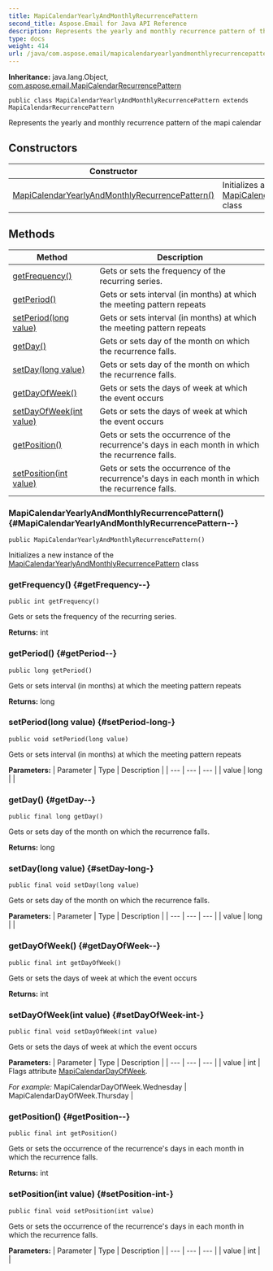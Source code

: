 ```yaml
---
title: MapiCalendarYearlyAndMonthlyRecurrencePattern
second_title: Aspose.Email for Java API Reference
description: Represents the yearly and monthly recurrence pattern of the mapi calendar
type: docs
weight: 414
url: /java/com.aspose.email/mapicalendaryearlyandmonthlyrecurrencepattern/
---
```

**Inheritance:**
java.lang.Object, [com.aspose.email.MapiCalendarRecurrencePattern](../../com.aspose.email/mapicalendarrecurrencepattern)
```
public class MapiCalendarYearlyAndMonthlyRecurrencePattern extends MapiCalendarRecurrencePattern
```

Represents the yearly and monthly recurrence pattern of the mapi calendar
## Constructors

| Constructor | Description |
| --- | --- |
| [MapiCalendarYearlyAndMonthlyRecurrencePattern()](#MapiCalendarYearlyAndMonthlyRecurrencePattern--) | Initializes a new instance of the [MapiCalendarYearlyAndMonthlyRecurrencePattern](../../com.aspose.email/mapicalendaryearlyandmonthlyrecurrencepattern) class |
## Methods

| Method | Description |
| --- | --- |
| [getFrequency()](#getFrequency--) | Gets or sets the frequency of the recurring series. |
| [getPeriod()](#getPeriod--) | Gets or sets interval (in months) at which the meeting pattern repeats |
| [setPeriod(long value)](#setPeriod-long-) | Gets or sets interval (in months) at which the meeting pattern repeats |
| [getDay()](#getDay--) | Gets or sets day of the month on which the recurrence falls. |
| [setDay(long value)](#setDay-long-) | Gets or sets day of the month on which the recurrence falls. |
| [getDayOfWeek()](#getDayOfWeek--) | Gets or sets the days of week at which the event occurs |
| [setDayOfWeek(int value)](#setDayOfWeek-int-) | Gets or sets the days of week at which the event occurs |
| [getPosition()](#getPosition--) | Gets or sets the occurrence of the recurrence's days in each month in which the recurrence falls. |
| [setPosition(int value)](#setPosition-int-) | Gets or sets the occurrence of the recurrence's days in each month in which the recurrence falls. |
### MapiCalendarYearlyAndMonthlyRecurrencePattern() {#MapiCalendarYearlyAndMonthlyRecurrencePattern--}
```
public MapiCalendarYearlyAndMonthlyRecurrencePattern()
```


Initializes a new instance of the [MapiCalendarYearlyAndMonthlyRecurrencePattern](../../com.aspose.email/mapicalendaryearlyandmonthlyrecurrencepattern) class

### getFrequency() {#getFrequency--}
```
public int getFrequency()
```


Gets or sets the frequency of the recurring series.

**Returns:**
int
### getPeriod() {#getPeriod--}
```
public long getPeriod()
```


Gets or sets interval (in months) at which the meeting pattern repeats

**Returns:**
long
### setPeriod(long value) {#setPeriod-long-}
```
public void setPeriod(long value)
```


Gets or sets interval (in months) at which the meeting pattern repeats

**Parameters:**
| Parameter | Type | Description |
| --- | --- | --- |
| value | long |  |

### getDay() {#getDay--}
```
public final long getDay()
```


Gets or sets day of the month on which the recurrence falls.

**Returns:**
long
### setDay(long value) {#setDay-long-}
```
public final void setDay(long value)
```


Gets or sets day of the month on which the recurrence falls.

**Parameters:**
| Parameter | Type | Description |
| --- | --- | --- |
| value | long |  |

### getDayOfWeek() {#getDayOfWeek--}
```
public final int getDayOfWeek()
```


Gets or sets the days of week at which the event occurs

**Returns:**
int
### setDayOfWeek(int value) {#setDayOfWeek-int-}
```
public final void setDayOfWeek(int value)
```


Gets or sets the days of week at which the event occurs

**Parameters:**
| Parameter | Type | Description |
| --- | --- | --- |
| value | int | Flags attribute [MapiCalendarDayOfWeek](../../com.aspose.email/mapicalendardayofweek).

*For example:*
 MapiCalendarDayOfWeek.Wednesday | MapiCalendarDayOfWeek.Thursday  |

### getPosition() {#getPosition--}
```
public final int getPosition()
```


Gets or sets the occurrence of the recurrence's days in each month in which the recurrence falls.

**Returns:**
int
### setPosition(int value) {#setPosition-int-}
```
public final void setPosition(int value)
```


Gets or sets the occurrence of the recurrence's days in each month in which the recurrence falls.

**Parameters:**
| Parameter | Type | Description |
| --- | --- | --- |
| value | int |  |


